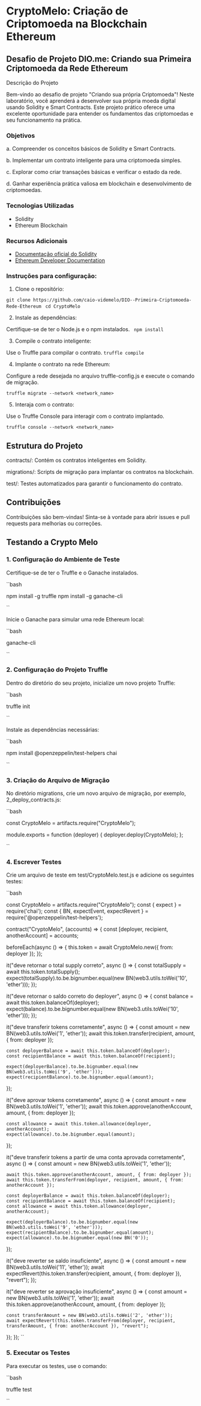 # CryptoMelo: Criação de Criptomoeda na Blockchain Ethereum

## Desafio de Projeto DIO.me: Criando sua Primeira Criptomoeda da Rede Ethereum

Descrição do Projeto

Bem-vindo ao desafio de projeto "Criando sua própria Criptomoeda"! Neste laboratório, você aprenderá a desenvolver sua própria moeda digital usando Solidity e Smart Contracts. Este projeto prático oferece uma excelente oportunidade para entender os fundamentos das criptomoedas e seu funcionamento na prática.

### Objetivos

a. Compreender os conceitos básicos de Solidity e Smart Contracts.

b. Implementar um contrato inteligente para uma criptomoeda simples.

c. Explorar como criar transações básicas e verificar o estado da rede.

d. Ganhar experiência prática valiosa em blockchain e desenvolvimento de criptomoedas.

### Tecnologias Utilizadas

- Solidity
- Ethereum Blockchain

### Recursos Adicionais

- [Documentação oficial do Solidity](https://soliditylang.org/docs/)
- [Ethereum Developer Documentation](https://ethereum.org/developers/)

### Instruções para configuração:

1. Clone o repositório:

``
git clone https://github.com/caio-videmelo/DIO--Primeira-Criptomoeda-Rede-Ethereum
``
`` 
cd CryptoMelo
``

2. Instale as dependências:

Certifique-se de ter o Node.js e o npm instalados.
`` npm install``

3. Compile o contrato inteligente:

Use o Truffle para compilar o contrato.
``truffle compile``

4. Implante o contrato na rede Ethereum:

Configure a rede desejada no arquivo truffle-config.js e execute o comando de migração.

``truffle migrate --network <network_name>``

5. Interaja com o contrato:

Use o Truffle Console para interagir com o contrato implantado.

``truffle console --network <network_name>``

## Estrutura do Projeto

contracts/: Contém os contratos inteligentes em Solidity.

migrations/: Scripts de migração para implantar os contratos na blockchain.

test/: Testes automatizados para garantir o funcionamento do contrato.

## Contribuições

Contribuições são bem-vindas! Sinta-se à vontade para abrir issues e pull requests para melhorias ou correções.

## Testando a Crypto Melo

### 1. Configuração do Ambiente de Teste

Certifique-se de ter o Truffle e o Ganache instalados.

``bash

npm install -g truffle
npm install -g ganache-cli

``

Inicie o Ganache para simular uma rede Ethereum local:

``bash

ganache-cli

``

### 2. Configuração do Projeto Truffle

Dentro do diretório do seu projeto, inicialize um novo projeto Truffle:

``bash

truffle init

``

Instale as dependências necessárias:

``bash

npm install @openzeppelin/test-helpers chai

``

### 3. Criação do Arquivo de Migração

No diretório migrations, crie um novo arquivo de migração, por exemplo, 2_deploy_contracts.js:

``bash

const CryptoMelo = artifacts.require("CryptoMelo");

module.exports = function (deployer) {
  deployer.deploy(CryptoMelo);
};

``

### 4. Escrever Testes

Crie um arquivo de teste em test/CryptoMelo.test.js e adicione os seguintes testes:

``bash

const CryptoMelo = artifacts.require("CryptoMelo");
const { expect } = require('chai');
const { BN, expectEvent, expectRevert } = require('@openzeppelin/test-helpers');

contract("CryptoMelo", (accounts) => {
  const [deployer, recipient, anotherAccount] = accounts;

  beforeEach(async () => {
    this.token = await CryptoMelo.new({ from: deployer });
  });

  it("deve retornar o total supply correto", async () => {
    const totalSupply = await this.token.totalSupply();
    expect(totalSupply).to.be.bignumber.equal(new BN(web3.utils.toWei('10', 'ether')));
  });

  it("deve retornar o saldo correto do deployer", async () => {
    const balance = await this.token.balanceOf(deployer);
    expect(balance).to.be.bignumber.equal(new BN(web3.utils.toWei('10', 'ether')));
  });

  it("deve transferir tokens corretamente", async () => {
    const amount = new BN(web3.utils.toWei('1', 'ether'));
    await this.token.transfer(recipient, amount, { from: deployer });

    const deployerBalance = await this.token.balanceOf(deployer);
    const recipientBalance = await this.token.balanceOf(recipient);

    expect(deployerBalance).to.be.bignumber.equal(new BN(web3.utils.toWei('9', 'ether')));
    expect(recipientBalance).to.be.bignumber.equal(amount);
  });

  it("deve aprovar tokens corretamente", async () => {
    const amount = new BN(web3.utils.toWei('1', 'ether'));
    await this.token.approve(anotherAccount, amount, { from: deployer });

    const allowance = await this.token.allowance(deployer, anotherAccount);
    expect(allowance).to.be.bignumber.equal(amount);
  });

  it("deve transferir tokens a partir de uma conta aprovada corretamente", async () => {
    const amount = new BN(web3.utils.toWei('1', 'ether'));

    await this.token.approve(anotherAccount, amount, { from: deployer });
    await this.token.transferFrom(deployer, recipient, amount, { from: anotherAccount });

    const deployerBalance = await this.token.balanceOf(deployer);
    const recipientBalance = await this.token.balanceOf(recipient);
    const allowance = await this.token.allowance(deployer, anotherAccount);

    expect(deployerBalance).to.be.bignumber.equal(new BN(web3.utils.toWei('9', 'ether')));
    expect(recipientBalance).to.be.bignumber.equal(amount);
    expect(allowance).to.be.bignumber.equal(new BN('0'));
  });

  it("deve reverter se saldo insuficiente", async () => {
    const amount = new BN(web3.utils.toWei('11', 'ether'));
    await expectRevert(this.token.transfer(recipient, amount, { from: deployer }), "revert");
  });

  it("deve reverter se aprovação insuficiente", async () => {
    const amount = new BN(web3.utils.toWei('1', 'ether'));
    await this.token.approve(anotherAccount, amount, { from: deployer });

    const transferAmount = new BN(web3.utils.toWei('2', 'ether'));
    await expectRevert(this.token.transferFrom(deployer, recipient, transferAmount, { from: anotherAccount }), "revert");
  });
});
``

### 5. Executar os Testes

Para executar os testes, use o comando:

``bash

truffle test

``
